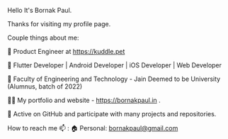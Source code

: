Hello It's Bornak Paul.

Thanks for visiting my profile page.

Couple things about me:

🐶 Product Engineer at https://kuddle.pet

🏅 Flutter Developer | Android Developer | iOS Developer | Web Developer

🤝 Faculty of Engineering and Technology - Jain Deemed to be University (Alumnus, batch of 2022)

✍🏻 My portfolio and website - https://bornakpaul.in .

🚀 Active on GitHub and participate with many projects and repositories.

How to reach me 📫 :
🏠 Personal: bornakpaul@gmail.com
